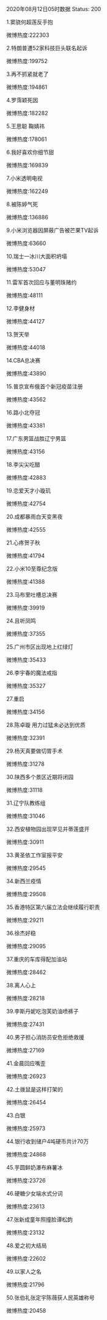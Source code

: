 2020年08月12日05时数据
Status: 200

1.窦骁何超莲反手抱

微博热度:222303

2.特朗普遭52家科技巨头联名起诉

微博热度:199752

3.再不抓紧就老了

微博热度:194861

4.罗霈颖死因

微博热度:182282

5.王思聪 鞠婧祎

微博热度:178061

6.我好喜欢你细节甜

微博热度:169839

7.小米透明电视

微博热度:162249

8.被陈婷气死

微博热度:136886

9.小米浏览器因屏蔽广告被芒果TV起诉

微博热度:63660

10.瑞士一冰川大面积坍塌

微博热度:53047

11.雷军首次回应与董明珠赌约

微博热度:48111

12.李健身材

微博热度:44127

13.贺天举

微博热度:44018

14.CBA总决赛

微博热度:43890

15.普京宣布俄首个新冠疫苗注册

微博热度:43562

16.路小北夺冠

微博热度:43381

17.广东男篮战胜辽宁男篮

微博热度:43156

18.李尖尖吃醋

微博热度:42883

19.恋爱天才小璇玑

微博热度:42754

20.成都暴雨白天变黑夜

微博热度:42555

21.心疼贺子秋

微博热度:41794

22.小米10至尊纪念版

微博热度:41388

23.马布里吐槽总决赛

微博热度:39919

24.且听凤鸣

微博热度:37355

25.广州市区出现地上红绿灯

微博热度:35433

26.李宇春的魔法戒指

微博热度:35327

27.重启

微博热度:34156

28.陈卓璇 用力过猛未必达到优质

微博热度:32391

29.杨天真要做切胃手术

微博热度:31278

30.陕西多个景区近期将闭园

微博热度:31118

31.辽宁队教练组

微博热度:31046

32.西安植物园出现罕见并蒂莲盛开

微博热度:30911

33.黄圣依工作室报平安

微博热度:29545

34.新西兰疫情

微博热度:29508

35.香港特区第六届立法会继续履行职责

微博热度:29211

36.徐杰好稳

微博热度:29095

37.重庆的车库得配加油站

微博热度:28462

38.离人心上

微博热度:28218

39.李斯丹妮吃泡芙奶油喷裤子

微博热度:27431

40.男子担心消防员安危拒绝救援

微博热度:27169

41.金晨回应嘴歪

微博热度:26923

42.土拨鼠是这样打架的

微博热度:26454

43.白银

微博热度:25973

44.银行收到储户4吨硬币共计70万

微博热度:24868

45.芋圆鲜奶瀑布麻薯冰

微博热度:23726

46.硬糖少女端水式分词

微博热度:23613

47.张新成童年照撞脸谭松韵

微博热度:23132

48.爱之初大结局

微博热度:22602

49.以家人之名

微博热度:21796

50.张伯礼张定宇陈薇获人民英雄称号

微博热度:20458

